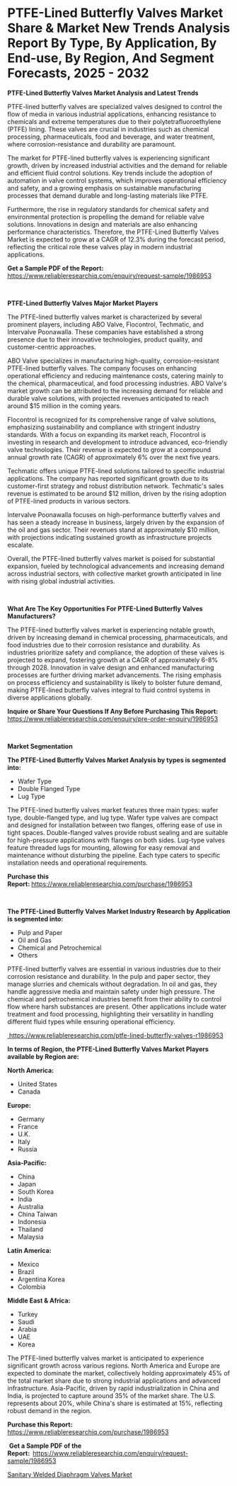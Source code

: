<p><h1>PTFE-Lined Butterfly Valves Market Share & Market New Trends Analysis Report By Type, By Application, By End-use, By Region, And Segment Forecasts, 2025 - 2032</h1></p><p><strong>PTFE-Lined Butterfly Valves Market Analysis and Latest Trends</strong></p>
<p><p>PTFE-lined butterfly valves are specialized valves designed to control the flow of media in various industrial applications, enhancing resistance to chemicals and extreme temperatures due to their polytetrafluoroethylene (PTFE) lining. These valves are crucial in industries such as chemical processing, pharmaceuticals, food and beverage, and water treatment, where corrosion-resistance and durability are paramount.</p><p>The market for PTFE-lined butterfly valves is experiencing significant growth, driven by increased industrial activities and the demand for reliable and efficient fluid control solutions. Key trends include the adoption of automation in valve control systems, which improves operational efficiency and safety, and a growing emphasis on sustainable manufacturing processes that demand durable and long-lasting materials like PTFE.</p><p>Furthermore, the rise in regulatory standards for chemical safety and environmental protection is propelling the demand for reliable valve solutions. Innovations in design and materials are also enhancing performance characteristics. Therefore, the PTFE-Lined Butterfly Valves Market is expected to grow at a CAGR of 12.3% during the forecast period, reflecting the critical role these valves play in modern industrial applications.</p></p>
<p><strong>Get a Sample PDF of the Report:&nbsp;</strong> <a href="https://www.reliableresearchiq.com/enquiry/request-sample/1986953?utm_campaign=2287&utm_medium=2&utm_source=Github&utm_content=ia&utm_term=02032025&utm_id=ptfe-lined-butterfly-valves">https://www.reliableresearchiq.com/enquiry/request-sample/1986953</a></p>
<p>&nbsp;</p>
<p><strong>PTFE-Lined Butterfly Valves Major Market Players</strong></p>
<p><p>The PTFE-lined butterfly valves market is characterized by several prominent players, including ABO Valve, Flocontrol, Techmatic, and Intervalve Poonawalla. These companies have established a strong presence due to their innovative technologies, product quality, and customer-centric approaches.</p><p>ABO Valve specializes in manufacturing high-quality, corrosion-resistant PTFE-lined butterfly valves. The company focuses on enhancing operational efficiency and reducing maintenance costs, catering mainly to the chemical, pharmaceutical, and food processing industries. ABO Valve's market growth can be attributed to the increasing demand for reliable and durable valve solutions, with projected revenues anticipated to reach around $15 million in the coming years.</p><p>Flocontrol is recognized for its comprehensive range of valve solutions, emphasizing sustainability and compliance with stringent industry standards. With a focus on expanding its market reach, Flocontrol is investing in research and development to introduce advanced, eco-friendly valve technologies. Their revenue is expected to grow at a compound annual growth rate (CAGR) of approximately 6% over the next five years.</p><p>Techmatic offers unique PTFE-lined solutions tailored to specific industrial applications. The company has reported significant growth due to its customer-first strategy and robust distribution network. Techmatic's sales revenue is estimated to be around $12 million, driven by the rising adoption of PTFE-lined products in various sectors.</p><p>Intervalve Poonawalla focuses on high-performance butterfly valves and has seen a steady increase in business, largely driven by the expansion of the oil and gas sector. Their revenues stand at approximately $10 million, with projections indicating sustained growth as infrastructure projects escalate.</p><p>Overall, the PTFE-lined butterfly valves market is poised for substantial expansion, fueled by technological advancements and increasing demand across industrial sectors, with collective market growth anticipated in line with rising global industrial activities.</p></p>
<p>&nbsp;</p>
<p><strong>What Are The Key Opportunities For PTFE-Lined Butterfly Valves Manufacturers?</strong></p>
<p><p>The PTFE-lined butterfly valves market is experiencing notable growth, driven by increasing demand in chemical processing, pharmaceuticals, and food industries due to their corrosion resistance and durability. As industries prioritize safety and compliance, the adoption of these valves is projected to expand, fostering growth at a CAGR of approximately 6-8% through 2028. Innovation in valve design and enhanced manufacturing processes are further driving market advancements. The rising emphasis on process efficiency and sustainability is likely to bolster future demand, making PTFE-lined butterfly valves integral to fluid control systems in diverse applications globally.</p></p>
<p><strong>Inquire or Share Your Questions If Any Before Purchasing This Report:</strong> <a href="https://www.reliableresearchiq.com/enquiry/pre-order-enquiry/1986953?utm_campaign=2287&utm_medium=2&utm_source=Github&utm_content=ia&utm_term=02032025&utm_id=ptfe-lined-butterfly-valves">https://www.reliableresearchiq.com/enquiry/pre-order-enquiry/1986953</a></p>
<p>&nbsp;</p>
<p><strong>Market Segmentation</strong></p>
<p><strong>The PTFE-Lined Butterfly Valves Market Analysis by types is segmented into:</strong></p>
<p><ul><li>Wafer Type</li><li>Double Flanged Type</li><li>Lug Type</li></ul></p>
<p><p>The PTFE-lined butterfly valves market features three main types: wafer type, double-flanged type, and lug type. Wafer type valves are compact and designed for installation between two flanges, offering ease of use in tight spaces. Double-flanged valves provide robust sealing and are suitable for high-pressure applications with flanges on both sides. Lug-type valves feature threaded lugs for mounting, allowing for easy removal and maintenance without disturbing the pipeline. Each type caters to specific installation needs and operational requirements.</p></p>
<p><strong>Purchase this Report:&nbsp;</strong><a href="https://www.reliableresearchiq.com/purchase/1986953?utm_campaign=2287&utm_medium=2&utm_source=Github&utm_content=ia&utm_term=02032025&utm_id=ptfe-lined-butterfly-valves">https://www.reliableresearchiq.com/purchase/1986953</a></p>
<p>&nbsp;</p>
<p><strong>The PTFE-Lined Butterfly Valves Market Industry Research by Application is segmented into:</strong></p>
<p><ul><li>Pulp and Paper</li><li>Oil and Gas</li><li>Chemical and Petrochemical</li><li>Others</li></ul></p>
<p><p>PTFE-lined butterfly valves are essential in various industries due to their corrosion resistance and durability. In the pulp and paper sector, they manage slurries and chemicals without degradation. In oil and gas, they handle aggressive media and maintain safety under high pressure. The chemical and petrochemical industries benefit from their ability to control flow where harsh substances are present. Other applications include water treatment and food processing, highlighting their versatility in handling different fluid types while ensuring operational efficiency.</p></p>
<p><a href="https://www.reliableresearchiq.com/ptfe-lined-butterfly-valves-r1986953?utm_campaign=2287&utm_medium=2&utm_source=Github&utm_content=ia&utm_term=02032025&utm_id=ptfe-lined-butterfly-valves">&nbsp;https://www.reliableresearchiq.com/ptfe-lined-butterfly-valves-r1986953</a></p>
<p><strong>In terms of Region, the PTFE-Lined Butterfly Valves Market Players available by Region are:</strong></p>
<p>
    <p> <strong> North America: </strong>
        <ul>
            <li>United States</li>
            <li>Canada</li>
        </ul>
        </p> 
    <p> <strong> Europe: </strong>
        <ul>
            <li>Germany</li>
            <li>France</li>
            <li>U.K.</li>
            <li>Italy</li>
            <li>Russia</li>
        </ul>
        </p> 
    <p> <strong> Asia-Pacific: </strong>
        <ul>
            <li>China</li>
            <li>Japan</li>
            <li>South Korea</li>
            <li>India</li>
            <li>Australia</li>
            <li>China Taiwan</li>
            <li>Indonesia</li>
            <li>Thailand</li>
            <li>Malaysia</li>
        </ul>
        </p> 
    <p> <strong> Latin America: </strong>
        <ul>
            <li>Mexico</li>
            <li>Brazil</li>
            <li>Argentina Korea</li>
            <li>Colombia</li>
        </ul>
        </p> 
    <p> <strong> Middle East & Africa: </strong>
        <ul>
            <li>Turkey</li>
            <li>Saudi</li>
            <li>Arabia</li>
            <li>UAE</li>
            <li>Korea</li>
        </ul>
    </p>
    </p>
<p><p>The PTFE-lined butterfly valves market is anticipated to experience significant growth across various regions. North America and Europe are expected to dominate the market, collectively holding approximately 45% of the total market share due to strong industrial applications and advanced infrastructure. Asia-Pacific, driven by rapid industrialization in China and India, is projected to capture around 35% of the market share. The U.S. represents about 20%, while China's share is estimated at 15%, reflecting robust demand in the region.</p></p>
<p><strong>Purchase this Report: </strong><a href="https://www.reliableresearchiq.com/purchase/1986953?utm_campaign=2287&utm_medium=2&utm_source=Github&utm_content=ia&utm_term=02032025&utm_id=ptfe-lined-butterfly-valves">https://www.reliableresearchiq.com/purchase/1986953</a></p>
<p>&nbsp;<strong>Get a Sample PDF of the Report:&nbsp;&nbsp;</strong><a href="https://www.reliableresearchiq.com/enquiry/request-sample/1986953?utm_campaign=2287&utm_medium=2&utm_source=Github&utm_content=ia&utm_term=02032025&utm_id=ptfe-lined-butterfly-valves">https://www.reliableresearchiq.com/enquiry/request-sample/1986953</a></p>
<p><strong></strong></p>
<p><p><a href="https://github.com/edacruz6/Market-Research-Report-List-1/blob/main/sanitary-welded-diaphragm-valves-market.md?utm_campaign=2287&utm_medium=2&utm_source=Github&utm_content=ia&utm_term=02032025&utm_id=ptfe-lined-butterfly-valves">Sanitary Welded Diaphragm Valves Market</a></p></p>